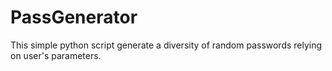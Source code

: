 PassGenerator
=============

This simple python script generate a diversity of random passwords relying on user's parameters.
